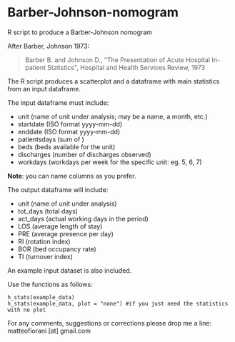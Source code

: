 # Barber-Johnson-nomogram
R script to produce a Barber-Johnson nomogram

After Barber, Johnson 1973:

> Barber B. and Johnson D., "The Presentation of Acute Hospital In-patient Statistics",
> Hospital and Health Services Review, 1973

The R script produces a scatterplot and a dataframe with main statistics from an input dataframe.

The input dataframe must include:
* unit (name of unit under analysis; may be a name, a month, etc.) 
* startdate (ISO format yyyy-mm-dd)
* enddate (ISO format yyyy-mm-dd)
* patientsdays (sum of ) 
* beds (beds available for the unit)
* discharges (number of discharges observed)
* workdays (workdays per week for the specific unit: eg. 5, 6, 7)

**Note**: you can name columns as you prefer.

The output dataframe will include:
* unit (name of unit under analysis)
* tot_days (total days)
* act_days (actual working days in the period)
* LOS (average length of stay)
* PRE (average presence per day)
* RI (rotation index)
* BOR (bed occupancy rate)
* TI (turnover index)

An example input dataset is also included.

Use the functions as follows:

    h_stats(example_data)
    h_stats(example_data, plot = "none") #if you just need the statistics with no plot

For any comments, suggestions or corrections please drop me a line:
matteofiorani [at] gmail.com
